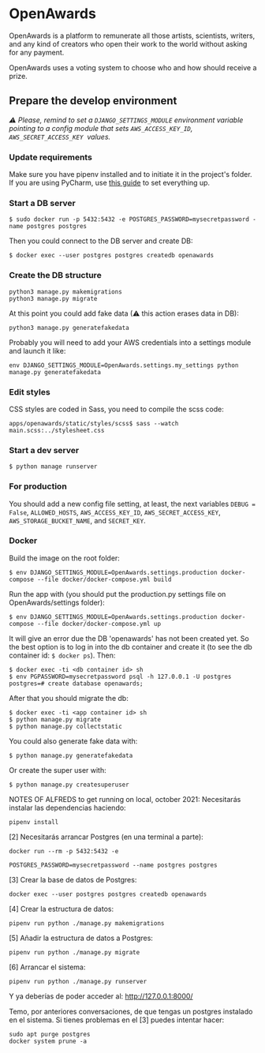 # OpenAwards

OpenAwards is a platform to remunerate all those artists, scientists, writers, and any kind of
creators who open their work to the world without asking for any payment.

OpenAwards uses a voting system to choose who and how should receive a prize.

## Prepare the develop environment

*⚠️ Please, remind to set a `DJANGO_SETTINGS_MODULE` environment variable pointing to a config
module that sets `AWS_ACCESS_KEY_ID`, `AWS_SECRET_ACCESS_KEY` ️ values.*

### Update requirements

Make sure you have pipenv installed and to initiate it in the project's folder.
If you are using PyCharm, use [this guide](href="https://www.jetbrains.com/help/pycharm/pipenv.html") to set everything up.

### Start a DB server

`$ sudo docker run -p 5432:5432 -e POSTGRES_PASSWORD=mysecretpassword -name postgres postgres`

Then you could connect to the DB server and create DB:
```
$ docker exec --user postgres postgres createdb openawards
```

### Create the DB structure
```
python3 manage.py makemigrations
python3 manage.py migrate
```

At this point you could add fake data (⚠ this action erases data in DB):
```
python3 manage.py generatefakedata
```
Probably you will need to add your AWS credentials into a settings module and launch it like:
```
env DJANGO_SETTINGS_MODULE=OpenAwards.settings.my_settings python manage.py generatefakedata
```


### Edit styles
CSS styles are coded in Sass, you need to compile the scss code:

```
apps/openawards/static/styles/scss$ sass --watch main.scss:../stylesheet.css
```

### Start a dev server

`$ python manage runserver`

### For production

You should add a new config file setting, at least, the next variables `DEBUG = False`,
`ALLOWED_HOSTS`, `AWS_ACCESS_KEY_ID`, `AWS_SECRET_ACCESS_KEY`, `AWS_STORAGE_BUCKET_NAME`,
and `SECRET_KEY`.

### Docker

Build the image on the root folder:

`$ env DJANGO_SETTINGS_MODULE=OpenAwards.settings.production docker-compose --file docker/docker-compose.yml build`

Run the app with (you should put the production.py settings file on OpenAwards/settings folder):

`$ env DJANGO_SETTINGS_MODULE=OpenAwards.settings.production docker-compose --file docker/docker-compose.yml up`

It will give an error due the DB 'openawards' has not been created yet. So the best option
is to log in into the db container and create it (to see the db container id: `$ docker ps`).
Then:

```
$ docker exec -ti <db container id> sh
$ env PGPASSWORD=mysecretpassword psql -h 127.0.0.1 -U postgres
postgres=# create database openawards;
```

After that you should migrate the db:

```
$ docker exec -ti <app container id> sh
$ python manage.py migrate
$ python manage.py collectstatic
```

You could also generate fake data with:

```
$ python manage.py generatefakedata
```

Or create the super user with:

```
$ python manage.py createsuperuser
```



NOTES OF ALFREDS to get running on local, october 2021:
Necesitarás instalar las dependencias haciendo:
```
pipenv install
```

[2] Necesitarás arrancar Postgres (en una terminal a parte):
```
docker run --rm -p 5432:5432 -e
```

```
POSTGRES_PASSWORD=mysecretpassword --name postgres postgres
```

[3] Crear la base de datos de Postgres:
```
docker exec --user postgres postgres createdb openawards
```

[4] Crear la estructura de datos:
```
pipenv run python ./manage.py makemigrations
```

[5] Añadir la estructura de datos a Postgres:
```
pipenv run python ./manage.py migrate
```

[6] Arrancar el sistema:
```
pipenv run python ./manage.py runserver
```

Y ya deberías de poder acceder al: http://127.0.0.1:8000/

Temo, por anteriores conversaciones, de que tengas un postgres instalado en el sistema. Si tienes problemas en el [3] puedes intentar hacer:
```
sudo apt purge postgres
docker system prune -a
```
